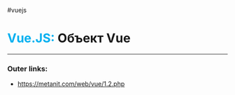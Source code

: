 #vuejs
# <font color="#00b0f0">Vue.JS:</font> Объект Vue
---
### Outer links:
- https://metanit.com/web/vue/1.2.php